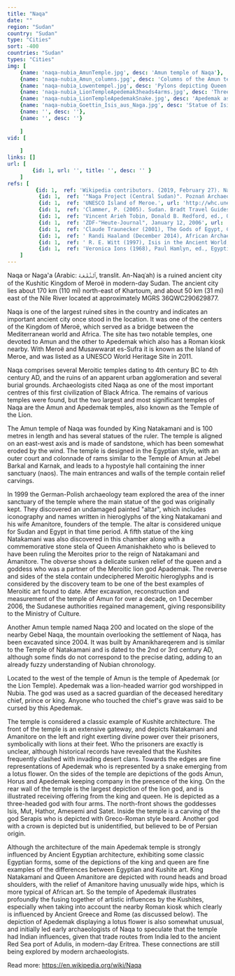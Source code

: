 ```yaml
---
title: "Naqa"
date: ""
region: "Sudan"
country: "Sudan" 
type: "Cities"
sort: -400
countries: "Sudan"
types: "Cities"
img: [
    {name: 'naqa-nubia_AmunTemple.jpg', desc: 'Amun temple of Naqa'},
    {name: 'naqa-nubia_Amun_columns.jpg', desc: 'Columns of the Amun temple'},
    {name: 'naqa-nubia_Lowentempel.jpg', desc: 'Pylons depicting Queen Amanitore and King Natakamani smiting enemies. The queen holds a sword, the king an axe'},
    {name: 'naqa-nubia_LionTempleApedemak3heads4arms.jpg', desc: 'Three-headed Apedemak with four arms'},
    {name: 'naqa-nubia_LionTempleApedemakSnake.jpg', desc: 'Apedemak as a coiled snake with lion’s head'},
    {name: 'naqa-nubia_Goettin_Isis_aus_Naga.jpg', desc: 'Statue of Isis found at Naqa, now on display in the Egyptian Museum of Berlin'},
    {name: '', desc: ''},
    {name: '', desc: ''}
    
    ]
vid: [
        
    ]
links: []
url: [
        {id: 1, url: '', title: '', desc: '' }
    ]
refs: [
         {id: 1,  ref: 'Wikipedia contributors. (2019, February 27). Naqa. In Wikipedia, The Free Encyclopedia. Retrieved 18:14, March 16, 2019, from ', url: 'https://en.wikipedia.org/w/index.php?title=Naqa&oldid=885412063'},
          {id: 1,  ref: '"Naga Project (Central Sudan)". Poznań Archaeological Museum. Retrieved January 17, 2018.', url: ''},
          {id: 1,  ref: 'UNESCO Island of Meroe.', url: 'http://whc.unesco.org/en/list/1336/multiple=1&unique_number=1760'},
          {id: 1,  ref: 'Clammer, P. (2005). Sudan. Bradt Travel Guides. pp. 128–131. ISBN 978-1-84162-114-2.', url: ''},
          {id: 1,  ref: 'Vincent Arieh Tobin, Donald B. Redford, ed., Oxford Guide: The Essential Guide to Egyptian Mythology, Berkley Books, p. 20, ISBN 0-425-19096-X', url: ''},
          {id: 1,  ref: 'ZDF-"Heute-Journal", January 12, 2006', url: ''},
          {id: 1,  ref: 'Claude Traunecker (2001), The Gods of Egypt, Cornell University Press, p. 106, ISBN 0-8014-3834-9', url: ''},
          {id: 1,  ref: ' Randi Haaland (December 2014), African Archaeological Review, 31 (4), pp. 649–673, ISSN 0263-0338', url: ''},
          {id: 1,  ref: ' R. E. Witt (1997), Isis in the Ancient World, p. 7, ISBN 0-8018-5642-6', url: ''},
          {id: 1,  ref: 'Veronica Ions (1968), Paul Hamlyn, ed., Egyptian Mythology, ISBN 0-600-02365-6', url: ''},
    ]
---
```

Naqa or Naga'a (Arabic: ٱلـنَّـقْـعَـة‎, translit. An-Naqʿah) is a ruined ancient city of the Kushitic Kingdom of Meroë in modern-day Sudan. The ancient city lies about 170 km (110 mi) north-east of Khartoum, and about 50 km (31 mi) east of the Nile River located at approximately MGRS 36QWC290629877. 

Naqa is one of the largest ruined sites in the country and indicates an important ancient city once stood in the location. It was one of the centers of the Kingdom of Meroë, which served as a bridge between the Mediterranean world and Africa. The site has two notable temples, one devoted to Amun and the other to Apedemak which also has a Roman kiosk nearby. With Meroë and Musawwarat es-Sufra it is known as the Island of Meroe, and was listed as a UNESCO World Heritage Site in 2011.

Naqa comprises several Meroitic temples dating to 4th century BC to 4th century AD, and the ruins of an apparent urban agglomeration and several burial grounds. Archaeologists cited Naqa as one of the most important centres of this first civilization of Black Africa. The remains of various temples were found, but the two largest and most significant temples of Naqa are the Amun and Apedemak temples, also known as the Temple of the Lion. 

The Amun temple of Naqa was founded by King Natakamani and is 100 metres in length and has several statues of the ruler. The temple is aligned on an east-west axis and is made of sandstone, which has been somewhat eroded by the wind. The temple is designed in the Egyptian style, with an outer court and colonnade of rams similar to the Temple of Amun at Jebel Barkal and Karnak, and leads to a hypostyle hall containing the inner sanctuary (naos). The main entrances and walls of the temple contain relief carvings.

In 1999 the German-Polish archaeology team explored the area of the inner sanctuary of the temple where the main statue of the god was originally kept. They discovered an undamaged painted "altar", which includes iconography and names written in hieroglyphs of the king Natakamani and his wife Amanitore, founders of the temple. The altar is considered unique for Sudan and Egypt in that time period. A fifth statue of the king Natakamani was also discovered in this chamber along with a commemorative stone stela of Queen Amanishakheto who is believed to have been ruling the Meroites prior to the reign of Natakamani and Amanitore. The obverse shows a delicate sunken relief of the queen and a goddess who was a partner of the Meroitic lion god Apademak. The reverse and sides of the stela contain undeciphered Meroitic hieroglyphs and is considered by the discovery team to be one of the best examples of Meroitic art found to date. After excavation, reconstruction and measurement of the temple of Amun for over a decade, on 1 December 2006, the Sudanese authorities regained management, giving responsibility to the Ministry of Culture.

Another Amun temple named Naqa 200 and located on the slope of the nearby Gebel Naqa, the mountain overlooking the settlement of Naqa, has been excavated since 2004. It was built by Amanikhareqerem and is similar to the Temple of Natakamani and is dated to the 2nd or 3rd century AD, although some finds do not correspond to the precise dating, adding to an already fuzzy understanding of Nubian chronology.

Located to the west of the temple of Amun is the temple of Apedemak (or the Lion Temple). Apedemak was a lion-headed warrior god worshipped in Nubia. The god was used as a sacred guardian of the deceased hereditary chief, prince or king. Anyone who touched the chief's grave was said to be cursed by this Apedemak.

The temple is considered a classic example of Kushite architecture. The front of the temple is an extensive gateway, and depicts Natakamani and Amanitore on the left and right exerting divine power over their prisoners, symbolically with lions at their feet. Who the prisoners are exactly is unclear, although historical records have revealed that the Kushites frequently clashed with invading desert clans. Towards the edges are fine representations of Apedemak who is represented by a snake emerging from a lotus flower. On the sides of the temple are depictions of the gods Amun, Horus and Apedemak keeping company in the presence of the king. On the rear wall of the temple is the largest depiction of the lion god, and is illustrated receiving offering from the king and queen. He is depicted as a three-headed god with four arms. The north-front shows the goddesses Isis, Mut, Hathor, Amesemi and Satet. Inside the temple is a carving of the god Serapis who is depicted with Greco-Roman style beard. Another god with a crown is depicted but is unidentified, but believed to be of Persian origin.

Although the architecture of the main Apedemak temple is strongly influenced by Ancient Egyptian architecture, exhibiting some classic Egyptian forms, some of the depictions of the king and queen are fine examples of the differences between Egyptian and Kushite art. King Natakamani and Queen Amanitore are depicted with round heads and broad shoulders, with the relief of Amanitore having unusually wide hips, which is more typical of African art. So the temple of Apedemak illustrates profoundly the fusing together of artistic influences by the Kushites, especially when taking into account the nearby Roman kiosk which clearly is influenced by Ancient Greece and Rome (as discussed below). The depiction of Apedemak displaying a lotus flower is also somewhat unusual, and initially led early archaeologists of Naqa to speculate that the temple had Indian influences, given that trade routes from India led to the ancient Red Sea port of Adulis, in modern-day Eritrea. These connections are still being explored by modern archaeologists.

Read more: https://en.wikipedia.org/wiki/Naqa